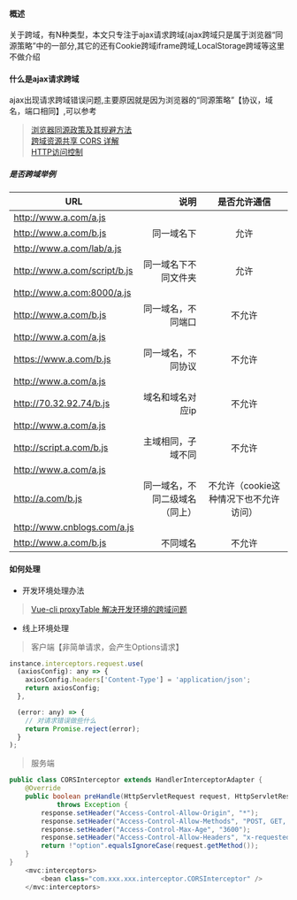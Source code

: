 #### 概述
关于跨域，有N种类型，本文只专注于ajax请求跨域(ajax跨域只是属于浏览器“同源策略”中的一部分,其它的还有Cookie跨域iframe跨域,LocalStorage跨域等这里不做介绍

#### 什么是ajax请求跨域
ajax出现请求跨域错误问题,主要原因就是因为浏览器的“同源策略”【协议，域名，端口相同】,可以参考
>[浏览器同源政策及其规避方法](http://www.ruanyifeng.com/blog/2016/04/same-origin-policy.html)  
>[跨域资源共享 CORS 详解](http://www.ruanyifeng.com/blog/2016/04/cors.html)  
>[HTTP访问控制](https://developer.mozilla.org/zh-CN/docs/Web/HTTP/Access_control_CORS)

##### 是否跨域举例

| URL        | 说明    |  是否允许通信  |
| --------   | -----: | :----: |
|http://www.a.com/a.js
|http://www.a.com/b.js    | 同一域名下   |允许
|http://www.a.com/lab/a.js
|http://www.a.com/script/b.js |同一域名下不同文件夹 |允许
|http://www.a.com:8000/a.js
|http://www.a.com/b.js    | 同一域名，不同端口  |不允许
|http://www.a.com/a.js
|https://www.a.com/b.js |同一域名，不同协议 |不允许
|http://www.a.com/a.js
|http://70.32.92.74/b.js |域名和域名对应ip |不允许
|http://www.a.com/a.js
|http://script.a.com/b.js |主域相同，子域不同 |不允许
|http://www.a.com/a.js
|http://a.com/b.js |同一域名，不同二级域名（同上） |不允许（cookie这种情况下也不允许访问）
|http://www.cnblogs.com/a.js
|http://www.a.com/b.js |不同域名 |不允许

#### 如何处理

* 开发环境处理办法
>[Vue-cli proxyTable 解决开发环境的跨域问题](https://www.jianshu.com/p/95b2caf7e0da)

* 线上环境处理
> 客户端【非简单请求，会产生Options请求】
```javaScript 
instance.interceptors.request.use(
  (axiosConfig): any => {
    axiosConfig.headers['Content-Type'] = 'application/json';
    return axiosConfig;
  },

  (error: any) => {
    // 对请求错误做些什么
    return Promise.reject(error);
  }
);
```
>服务端
```java
public class CORSInterceptor extends HandlerInterceptorAdapter {
    @Override
    public boolean preHandle(HttpServletRequest request, HttpServletResponse response, Object handler)
            throws Exception {
        response.setHeader("Access-Control-Allow-Origin", "*");
        response.setHeader("Access-Control-Allow-Methods", "POST, GET, OPTIONS, DELETE");
        response.setHeader("Access-Control-Max-Age", "3600");
        response.setHeader("Access-Control-Allow-Headers", "x-requested-with,Content-Type,Authorization,token");
        return !"option".equalsIgnoreCase(request.getMethod());
    }
}
	<mvc:interceptors>
	    <bean class="com.xxx.xxx.interceptor.CORSInterceptor" />
	</mvc:interceptors>
```
